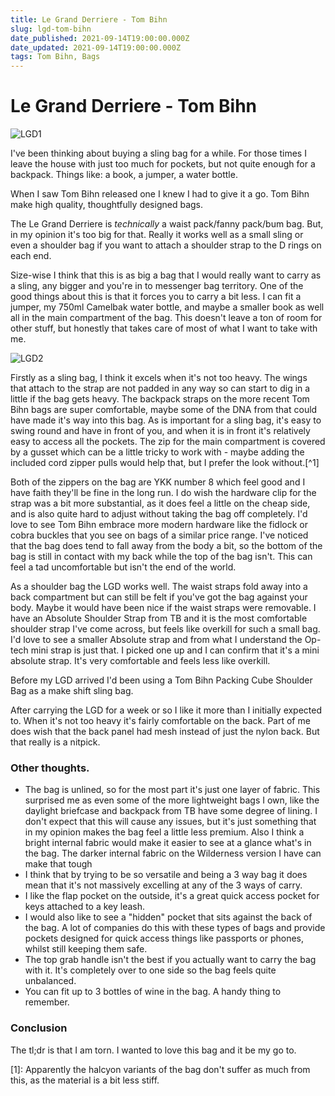 ```yaml
---
title: Le Grand Derriere - Tom Bihn
slug: lgd-tom-bihn
date_published: 2021-09-14T19:00:00.000Z
date_updated: 2021-09-14T19:00:00.000Z
tags: Tom Bihn, Bags
---
```


#  Le Grand Derriere - Tom Bihn

![LGD1](/blog/images/LGD1.jpeg)

I've been thinking about buying a sling bag for a while. For those times I leave the house with just too much for pockets, but not quite enough for a backpack. Things like: a book, a jumper, a water bottle.

When I saw Tom Bihn released one I knew I had to give it a go. Tom Bihn make high quality, thoughtfully designed bags.

The Le Grand Derriere is _technically_ a waist pack/fanny pack/bum bag. But, in my opinion it's too big for that. Really it works well as a small sling or even a shoulder bag if you want to attach a shoulder strap to the D rings on each end. 

Size-wise I think that this is as big a bag that I would really want to carry as a sling, any bigger and you're in to messenger bag territory. One of the good things about this is that it forces you to carry a bit less. I can fit a jumper, my 750ml Camelbak water bottle, and maybe a smaller book as well all in the main compartment of the bag. This doesn't leave a ton of room for other stuff, but honestly that takes care of most of what I want to take with me.

![LGD2](/blog/images/LGD2.jpeg)

Firstly as a sling bag, I think it excels when it's not too heavy. The wings that attach to the strap are not padded in any way so can start to dig in a little if the bag gets heavy. The backpack straps on the more recent Tom Bihn bags are super comfortable, maybe some of the DNA from that could have made it's way into this bag.
As is important for a sling bag, it's easy to swing round and have in front of you, and when it is in front it's relatively easy to access all the pockets. The zip for the main compartment is covered by a gusset which can be a little tricky to work with - maybe adding the included cord zipper pulls would help that, but I prefer the look without.[^1]

Both of the zippers on the bag are YKK number 8 which feel good and I have faith they'll be fine in the long run. I do wish the hardware clip for the strap was a bit more substantial, as it does feel a little on the cheap side, and is also quite hard to adjust without taking the bag off completely. I'd love to see Tom Bihn embrace more modern hardware like the fidlock or cobra buckles that you see on bags of a similar price range. 
I've noticed that the bag does tend to fall away from the body a bit, so the bottom of the bag is still in contact with my back while the top of the bag isn't. This can feel a tad uncomfortable but isn't the end of the world.

As a shoulder bag the LGD works well. The waist straps fold away into a back compartment but can still be felt if you've got the bag against your body. Maybe it would have been nice if the waist straps were removable. I have an Absolute Shoulder Strap from TB and it is the most comfortable shoulder strap I've come across, but feels like overkill for such a small bag. I'd love to see a smaller Absolute strap and from what I understand the Op-tech mini strap is just that. I picked one up and I can confirm that it's a mini absolute strap. It's very comfortable and feels less like overkill. 

Before my LGD arrived I'd been using a Tom Bihn Packing Cube Shoulder Bag as a make shift sling bag.

After carrying the LGD for a week or so I like it more than I initially expected to. When it's not too heavy it's fairly comfortable on the back. Part of me does wish that the back panel had mesh instead of just the nylon back. But that really is a nitpick. 

### Other thoughts.

- The bag is unlined, so for the most part it's just one layer of fabric. This surprised me as even some of the more lightweight bags I own, like the daylight briefcase and backpack from TB have some degree of lining. I don't expect that this will cause any issues, but it's just something that in my opinion makes the bag feel a little less premium. Also I think a bright internal fabric would make it easier to see at a glance what's in the bag. The darker internal fabric on the Wilderness version I have can make that tough
- I think that by trying to be so versatile and being a 3 way bag it does mean that it's not massively excelling at any of the 3 ways of carry.
- I like the flap pocket on the outside, it's a great quick access pocket for keys attached to a key leash.
- I would also like to see a "hidden" pocket that sits against the back of the bag. A lot of companies do this with these types of bags and provide pockets designed for quick access things like passports or phones, whilst still keeping them safe.
- The top grab handle isn't the best if you actually want to carry the bag with it. It's completely over to one side so the bag feels quite unbalanced.
- You can fit up to 3 bottles of wine in the bag. A handy thing to remember. 

### Conclusion

The tl;dr is that I am torn. I wanted to love this bag and it be my go to.


[1]: Apparently the halcyon variants of the bag don't suffer as much from this, as the material is a bit less stiff.
